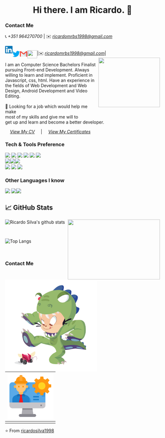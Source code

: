 <h1 align="center"> Hi there. I am Ricardo. 👋 </h1>

### Contact Me
📞 *+351 964270700* | ✉️ *ricardomrbs1998@gmail.com*
<br>
<br>
<a href="https://www.linkedin.com/in/tiagojosejesus/"><img align="left" alt="Tiago | Linkedin" width="24px" src="https://github.com/hargun79/hargun79/blob/master/Assets/Linkedin.svg" /></a>
  
<a href="https://twitter.com/tiagojosejesus"><img align="left" alt="Tiago | Twitter" width="24px" src="https://github.com/hargun79/hargun79/blob/master/Assets/Twitter.svg" /></a>
  
<a href="mailto:tiagojosepjesus@gmail.com"><img align="left" alt="Tiago | Gmail" width="24px" src="https://github.com/hargun79/hargun79/blob/master/Assets/Gmail.svg" /></a>

<a href="https://discordapp.com/users/328061002870423552"><img align="left" src="https://github.com/gauravghongde/social-icons/blob/master/PNG/Color/Discord.png" width="32px" height="26px"/></a>
|✉️ *ricardomrbs1998@gmail.com*|
<img align="right" width="200" height="161" src="https://media.giphy.com/media/26AHqZycSplGWWPAI/giphy.gif" width="24px">

I am an Computer Science Bachelors Finalist pursuing Front-end Development. Always willing to learn and implement. Proficient in Javascript, css, html. Have an experience in the fields of Web Development and Web Design, Android Development and Video Editing. <br /><br />
🤔 Looking for a job which would help me make </br>
    most of my skills and give me will to </br>
    get up and learn and become a better developer.

&nbsp; &nbsp; *[View My CV](https://www.linkedin.com/in/ricardosilva98/)*
&nbsp; &nbsp; |  &nbsp; &nbsp; *[View My Certificates](https://www.linkedin.com/in/ricardosilva98/)*
<br />


### Tech & Tools Preference
<img src = "https://img.shields.io/badge/-HTML5-E34F26?style=flat&logo=html5&logoColor=white"> <img src = "https://img.shields.io/badge/-CSS3-1572B6?style=flat&logo=css3&logoColor=white"> <img src = "https://img.shields.io/badge/-JavaScript-black?style=flat&logo=javascript&logoColor=eed718"> <img src="https://img.shields.io/badge/-React-161616?style=flat&logo=react&logoColor=00d9ff"> <img src="https://img.shields.io/badge/-Node.js-3C873A?style=flat&logo=Node.js&logoColor=white"> <img src="https://img.shields.io/badge/-Android-black?style=flat&logo=android"> 
<br />
<img src="http://img.shields.io/badge/-Git-F1502F?style=flat&logo=git&logoColor=FFFFFF"><img src="http://img.shields.io/badge/-Github-000000?style=flat&logo=github&logoColor=FFFFFF"><img src="http://img.shields.io/badge/-VS%20Code-007ACC?style=flat&logo=visual%20studio%20code&logoColor=white"> 
<br />
<img src="https://img.shields.io/badge/-Microsoft%20Word-164ead?style=flat&logo=microsoft%20word"> <img src="https://img.shields.io/badge/-Microsoft%20Excel-026f39?style=flat&logo=microsoft%20excel"> <img src="https://img.shields.io/badge/-Microsoft%20PowerPoint-b9361a?style=flat&logo=microsoft%20powerpoint">
<br />
### Other Languages I know
<img src="http://img.shields.io/badge/-Java-F89820?style=flat&logo=java&logoColor=white"> <img src="https://img.shields.io/badge/-Python-black?style=flat&logo=python&logoColor=white"><img src="https://img.shields.io/badge/-PHP-5466b8?style=flat&logo=php&logoColor=white" >

## &#x1f4c8; GitHub Stats
<img src="https://miro.medium.com/max/480/0*tWkX7jycteZn1qbC.gif" width="300px" height="195px" align="right"/>

![Ricardo Silva's github stats](https://github-readme-stats.vercel.app/api?username=ricardosilva1998&show_icons=true&hide_border=true&theme=react)

<br>

![Top Langs](https://github-readme-stats.vercel.app/api/top-langs/?username=ricardosilva1998&theme=radical)<img src="https://github.com/SatYu26/SatYu26/blob/master/Assets/dinotocat.png" alt="dinotocat" style="float: left; margin-right: 10px;" width="300px" />

<br>


### Contact Me
|  <a href="https://github.com/rkasale28"><img src="https://github.com/rkasale28/rkasale28/blob/master/icons/engineer.png" width="150px" height="150px" /></a> |
|:---------------------------------------------------------------------------------------------------------------------------------------: |
||



⭐️ From [ricardosilva1998](https://github.com/ricardosilva1998)
